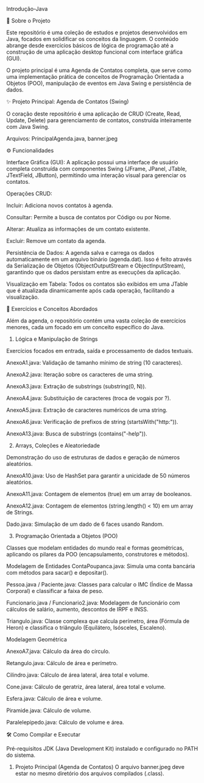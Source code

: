 Introdução-Java

📖 Sobre o Projeto

Este repositório é uma coleção de estudos e projetos desenvolvidos em Java, focados em solidificar os conceitos da linguagem. O conteúdo abrange desde exercícios básicos de lógica de programação até a construção de uma aplicação desktop funcional com interface gráfica (GUI).

O projeto principal é uma Agenda de Contatos completa, que serve como uma implementação prática de conceitos de Programação Orientada a Objetos (POO), manipulação de eventos em Java Swing e persistência de dados.

✨ Projeto Principal: Agenda de Contatos (Swing)

O coração deste repositório é uma aplicação de CRUD (Create, Read, Update, Delete) para gerenciamento de contatos, construída inteiramente com Java Swing.

Arquivos: PrincipalAgenda.java, banner.jpeg

⚙️ Funcionalidades

Interface Gráfica (GUI): A aplicação possui uma interface de usuário completa construída com componentes Swing (JFrame, JPanel, JTable, JTextField, JButton), permitindo uma interação visual para gerenciar os contatos.

Operações CRUD:

Incluir: Adiciona novos contatos à agenda.

Consultar: Permite a busca de contatos por Código ou por Nome.

Alterar: Atualiza as informações de um contato existente.

Excluir: Remove um contato da agenda.

Persistência de Dados: A agenda salva e carrega os dados automaticamente em um arquivo binário (agenda.dat). Isso é feito através da Serialização de Objetos (ObjectOutputStream e ObjectInputStream), garantindo que os dados persistam entre as execuções da aplicação.

Visualização em Tabela: Todos os contatos são exibidos em uma JTable que é atualizada dinamicamente após cada operação, facilitando a visualização.

🚀 Exercícios e Conceitos Abordados

Além da agenda, o repositório contém uma vasta coleção de exercícios menores, cada um focado em um conceito específico do Java.

1. Lógica e Manipulação de Strings

Exercícios focados em entrada, saída e processamento de dados textuais.

AnexoA1.java: Validação de tamanho mínimo de string (10 caracteres).

AnexoA2.java: Iteração sobre os caracteres de uma string.

AnexoA3.java: Extração de substrings (substring(0, N)).

AnexoA4.java: Substituição de caracteres (troca de vogais por ?).

AnexoA5.java: Extração de caracteres numéricos de uma string.

AnexoA6.java: Verificação de prefixos de string (startsWith("http:")).

AnexoA13.java: Busca de substrings (contains("-help")).

2. Arrays, Coleções e Aleatoriedade
   
Demonstração do uso de estruturas de dados e geração de números aleatórios.

AnexoA10.java: Uso de HashSet para garantir a unicidade de 50 números aleatórios.

AnexoA11.java: Contagem de elementos (true) em um array de booleanos.

AnexoA12.java: Contagem de elementos (string.length() < 10) em um array de Strings.

Dado.java: Simulação de um dado de 6 faces usando Random.

3. Programação Orientada a Objetos (POO)
   
Classes que modelam entidades do mundo real e formas geométricas, aplicando os pilares da POO (encapsulamento, construtores e métodos).

Modelagem de Entidades
ContaPoupanca.java: Simula uma conta bancária com métodos para sacar() e depositar().

Pessoa.java / Paciente.java: Classes para calcular o IMC (Índice de Massa Corporal) e classificar a faixa de peso.

Funcionario.java / Funcionario2.java: Modelagem de funcionário com cálculos de salário, aumento, descontos de IRPF e INSS.

Triangulo.java: Classe complexa que calcula perímetro, área (Fórmula de Heron) e classifica o triângulo (Equilátero, Isósceles, Escaleno).

Modelagem Geométrica

AnexoA7.java: Cálculo da área do círculo.

Retangulo.java: Cálculo de área e perímetro.

Cilindro.java: Cálculo de área lateral, área total e volume.

Cone.java: Cálculo de geratriz, área lateral, área total e volume.

Esfera.java: Cálculo de área e volume.

Piramide.java: Cálculo de volume.

Paralelepipedo.java: Cálculo de volume e área.

🛠️ Como Compilar e Executar

Pré-requisitos
JDK (Java Development Kit) instalado e configurado no PATH do sistema.

1. Projeto Principal (Agenda de Contatos)
O arquivo banner.jpeg deve estar no mesmo diretório dos arquivos compilados (.class).
